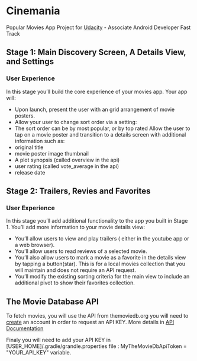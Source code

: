 # Cinemania

Popular Movies App Project for [Udacity](https://www.udacity.com/) - Associate Android Developer Fast Track 

## Stage 1:  Main Discovery Screen, A Details View, and Settings

### User Experience

In this stage you’ll build the core experience of your movies app.
Your app will:
  * Upon launch, present the user with an grid arrangement of movie posters.
  * Allow your user to change sort order via a setting:
  * The sort order can be by most popular, or by top rated
Allow the user to tap on a movie poster and transition to a details screen with additional information such as:
  * original title
  * movie poster image thumbnail
  * A plot synopsis (called overview in the api)
  * user rating (called vote_average in the api)
  * release date
  
## Stage 2:  Trailers, Revies and Favorites

### User Experience

In this stage you’ll add additional functionality to the app you built in Stage 1.
You’ll add more information to your movie details view:
  * You’ll allow users to view and play trailers ( either in the youtube app or a web browser).
  * You’ll allow users to read reviews of a selected movie.
  * You’ll also allow users to mark a movie as a favorite in the details view by tapping a button(star). This is for a local movies collection that you will maintain and does not require an API request.
  * You’ll modify the existing sorting criteria for the main view to include an additional pivot to show their favorites collection.
  
## The Movie Database API
To fetch movies, you will use the API from themoviedb.org you will need to [create](https://www.themoviedb.org/account/signup) an account in order to request an API KEY. More details in [API Documentation](https://developers.themoviedb.org/3/getting-started)

Finaly you will need to add your API KEY in [USER_HOME]/.gradle/grandle.properties file : MyTheMovieDbApiToken = "YOUR_API_KEY" variable.
